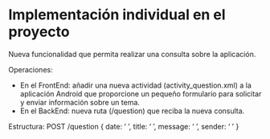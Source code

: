 # Implementación individual en el proyecto

Nueva funcionalidad que permita realizar una consulta sobre la aplicación.

Operaciones:
- En el FrontEnd: añadir una nueva actividad (activity_question.xml) a la aplicación Android que proporcione un pequeño formulario para solicitar y enviar información sobre un tema.
- En el BackEnd: nueva ruta (/question) que reciba la nueva consulta.

Estructura:
  POST /question
  {
    date: ‘ ’,
    title: ‘ ’,
    message: ‘ ’,
    sender: ‘ ’
  }
